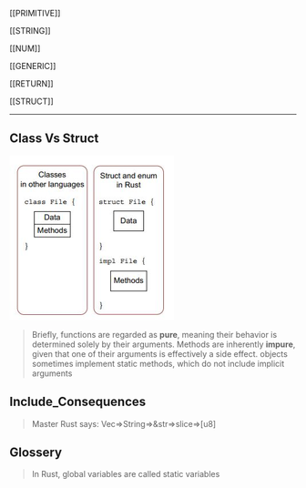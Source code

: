 [[PRIMITIVE]]

[[STRING]]

[[NUM]]

[[GENERIC]]

[[RETURN]]

[[STRUCT]]

---

## Class Vs Struct
![Class Vs Struct](../rust/assets/images/class.JPG)

>  Briefly, functions are regarded as **pure**, meaning their behavior is determined solely by their arguments. Methods are inherently **impure**, given that one of their arguments is effectively a side effect.
> objects sometimes implement static methods, which do not include implicit arguments

## Include_Consequences
> Master Rust says:
> Vec=>String=>&str=>slice=>[u8]


## Glossery

> In Rust, global variables are called static variables
